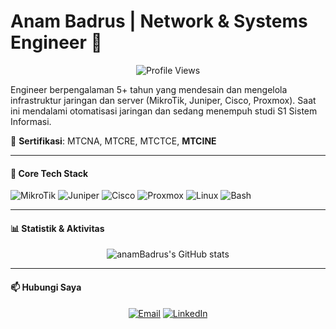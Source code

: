 # Anam Badrus | Network & Systems Engineer 👋

<p align="center">
  <img src="https://komarev.com/ghpvc/?username=anamBadrus&style=for-the-badge&color=0077b6" alt="Profile Views"/>
</p>

Engineer berpengalaman 5+ tahun yang mendesain dan mengelola infrastruktur jaringan dan server (MikroTik, Juniper, Cisco, Proxmox). Saat ini mendalami otomatisasi jaringan dan sedang menempuh studi S1 Sistem Informasi.

📜 **Sertifikasi**: MTCNA, MTCRE, MTCTCE, **MTCINE**

---

#### 🔧 Core Tech Stack

<p align-center">
  <img src="https://img.shields.io/badge/MikroTik-RouterOS-294592?style=for-the-badge&logo=mikrotik&logoColor=white" alt="MikroTik">
  <img src="https://img.shields.io/badge/Juniper-Junos-D24939?style=for-the-badge&logo=junipernetworks&logoColor=white" alt="Juniper">
  <img src="https://img.shields.io/badge/Cisco-IOS-1BA0D7?style=for-the-badge&logo=cisco&logoColor=white" alt="Cisco">
  <img src="https://img.shields.io/badge/Proxmox-VE-E56020?style=for-the-badge&logo=proxmox&logoColor=white" alt="Proxmox">
  <img src="https://img.shields.io/badge/Linux-Server-FCC624?style=for-the-badge&logo=linux&logoColor=black" alt="Linux">
  <img src="https://img.shields.io/badge/Bash-Scripting-4EAA25?style=for-the-badge&logo=gnubash&logoColor=white" alt="Bash">
</p>

---

#### 📊 Statistik & Aktivitas

<p align="center">
  <img src="https://github-readme-stats.vercel.app/api?username=BadRush&show_icons=true&theme=tokyonight&include_all_commits=true&count_private=true" alt="anamBadrus's GitHub stats"/>
</p>

---

#### 📫 Hubungi Saya

<p align="center">
  <a href="mailto:anamb4drus@gmail.com" target="_blank"><img src="https://img.shields.io/badge/Gmail-D14836?style=for-the-badge&logo=gmail&logoColor=white" alt="Email"/></a>
  <a href="https://linkedin.com/in/USERNAME_LINKEDIN_ANDA" target="_blank"><img src="https://img.shields.io/badge/LinkedIn-0077B5?style=for-the-badge&logo=linkedin&logoColor=white" alt="LinkedIn"/></a>
</p>
